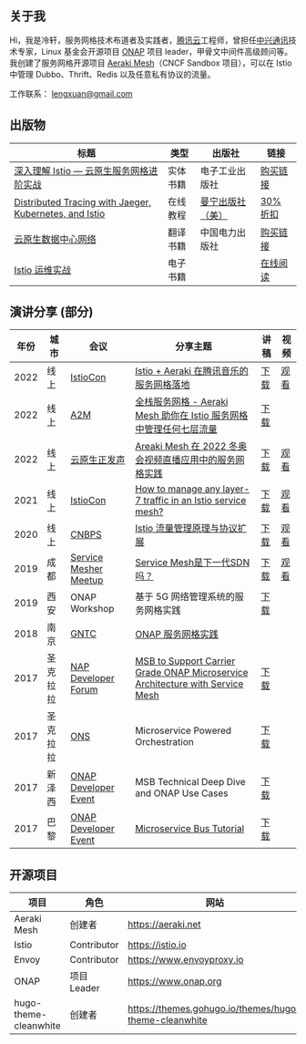 ## 关于我
Hi，我是冷轩，服务网格技术布道者及实践者，[腾讯云](https://cloud.tencent.com/product/tcm)工程师，曾担任[中兴通讯](https://www.zte.com.cn/)技术专家，Linux 基金会开源项目 [ONAP](https://www.onap.org/) 项目 leader，甲骨文中间件高级顾问等。我创建了服务网格开源项目 [Aeraki Mesh](https://aeraki.net)（CNCF Sandbox 项目），可以在 Istio 中管理 Dubbo、Thrift、Redis 以及任意私有协议的流量。

工作联系： lengxuan@gmail.com

## 出版物
| 标题       |类型        |出版社   |链接        |
| ----------- |----------- |----------- |----------- |
|[深入理解 Istio — 云原生服务网格进阶实战](https://www.lengxuan.com/post/2021-08-26-istio-handbook/)|实体书籍|电子工业出版社|[购买链接](https://item.jd.com/13200745.html)|
|[Distributed Tracing with Jaeger, Kubernetes, and Istio](https://www.lengxuan.com/post/2021-09-08-distributed-tracing-with-jaeger-kubernetes-and-istio/)|在线教程|[曼宁出版社（美）](https://www.manning.com/)|[30% 折扣](https://www.manning.com/liveprojectseries/distributed-tracing-ser)|
|[云原生数据中心网络](https://lengxuan.com/post/2021-08-27-cloud-native-data-center)|翻译书籍|中国电力出版社|[购买链接](https://item.jd.com/12929975.html)|
|[Istio 运维实战](https://istio-operation-bible.aeraki.net)|电子书籍||[在线阅读](https://istio-operation-bible.aeraki.net)|


## 演讲分享 (部分)
|年份          |城市        |会议         | 分享主题    |讲稿         |视频       |
| ----------- |----------- |----------- |----------- |----------- |----------- |
|2022|线上|[IstioCon](https://events.istio.io/istiocon-2022)|[Istio + Aeraki 在腾讯音乐的服务网格落地](https://events.istio.io/istiocon-2022/sessions/tencent-music-aeraki/)|[下载](/slides/tencent-music-service-mesh-practice-with-istio-and-aeraki.pdf)|[观看](https://www.youtube.com/watch?v=6t_yPsq4Pi4)|
|2022|线上|[A2M](https://a2m.msup.com.cn/course?aid=2699&cid=15382)|[全栈服务网格 - Aeraki Mesh 助你在 Istio 服务网格中管理任何七层流量](https://a2m.msup.com.cn/course?aid=2699&cid=15382)|[下载](/slides/full-stack-service-mesh-a2m-20220422.pdf)||
|2022|线上|[云原生正发声](https://cloud.tencent.com/developer/salon/live-1403)| [Areaki Mesh 在 2022 冬奥会视频直播应用中的服务网格实践](https://mp.weixin.qq.com/s/zp9q99mGyH2VD9Dij2owWg) | [下载](http://localhost:1313/img/2022-03-30-aeraki-mesh-winter-olympics-practice/slides.pdf)|[观看](https://youtu.be/uXxatQTKzW8)|
|2021|线上|[IstioCon](https://events.istio.io/istiocon-2021/)| [How to manage any layer-7 traffic in an Istio service mesh?](https://events.istio.io/istiocon-2021/sessions/how-to-manage-any-layer-7-traffic-in-an-istio-service-mesh/) | [下载](/slides/how-to-manage-any-layer-7-traffic-in-istio.pdf)|[观看](https://www.youtube.com/watch?v=sBS4utF68d8)|
|2020|线上|[CNBPS](https://www.cnbpa.org/)|[Istio 流量管理原理与协议扩展](https://cloud.tencent.com/developer/article/1723804)|[下载](/slides/cnbps2020-istio-aeraki.pdf)|[观看](https://www.youtube.com/watch?v=lB5d4qbZqzU)|
|2019|成都|[Service Mesher Meetup](https://cloudnative.to/blog/service-mesh-meetup-chengdu-20191028/)|[Service Mesh是下一代SDN吗？](https://cloudnative.to/blog/service-mesh-meetup-chengdu-20191028/)|[下载](/slides/what-can-service-mesh-learn-from-sdn-servicemesher-meetup-20191026.pdf)|[观看](https://youtu.be/nGkxp-2OsKg)|
|2019|西安|ONAP Workshop|基于 5G 网络管理系统的服务网格实践|[下载](/slides/service-mesh-practice-with-5g-management-system-lfn.pdf)|
|2018|南京|[GNTC](https://www.bagevent.com/event/1624048?aId=)|[ONAP 服务网格实践](https://www.sdnlab.com/22596.html)|
|2017|圣克拉拉|[NAP Developer Forum](https://wiki.onap.org/display/DW/ONAP+Beijing+Release+Developer+Forum%2C+Dec.+11-13%2C+2017%2C+Santa+Clara%2C+CA+US)|[MSB to Support Carrier Grade ONAP Microservice Architecture with Service Mesh](https://onapbeijing2017.sched.com/event/D5q2)|[下载](https://wiki.onap.org/display/DW/MSB+Service+Mesh+Planning?preview=%2F20873876%2F20873874%2FMSB+to+Support+Carrier+Grade+ONAP+Microservice+Architecture+with+Service+Mesh.pdf)|
|2017|圣克拉拉|[ONS](https://wiki.onap.org/display/DW/ONAP@ONS2017)|Microservice Powered Orchestration|[下载](https://wiki.onap.org/display/DW/ONAP@ONS2017?preview=%2F3245268%2F3245309%2FMicroservice+Powered+Orchestration+Architecture.pdf)|
|2017|新泽西|[ONAP Developer Event](https://wiki.onap.org/display/DW/ONAP+Project+Developer+Event%3A+May+2+-+5%2C+2017%2C+Middletown%2C+NJ%2C+USA)|MSB Technical Deep Dive and ONAP Use Cases|[下载](https://www.slideshare.net/HuabingZhao/msb-depp-dive/)|
|2017|巴黎|[ONAP Developer Event](https://wiki.onap.org/display/DW/ONAP+Developer+Event+September+25-28%2C+2017%2C+Paris-Saclay%2C+France)|[Microservice Bus Tutorial](https://wiki.onap.org/display/DW/September+26-28+Topics#September2628Topics-M2)|[下载](https://www.slideshare.net/HuabingZhao/microservice-bus-tutorial)|

## 开源项目
|项目         |角色        |  网站   | GitHub     |
| ----------- |----------- |----------- |----------- |
| Aeraki Mesh | 创建者    | https://aeraki.net  | http://github.com/aeraki-mesh |
| Istio       | Contributor| https://istio.io    | https://github.com/istio/istio|
| Envoy       | Contributor| https://www.envoyproxy.io |https://github.com/envoyproxy/envoy|
| ONAP        | 项目 Leader        | https://www.onap.org||
| hugo-theme-cleanwhite | 创建者    | https://themes.gohugo.io/themes/hugo-theme-cleanwhite  | https://github.com/lengxuan/hugo-theme-cleanwhite |

